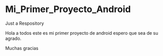 # Mi_Primer_Proyecto_Android
Just a Respository

Hola a todos este es mi primer proyecto de android espero que sea de su agrado.

Muchas gracias
